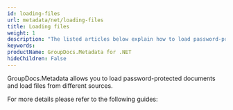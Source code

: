 ```yaml
---
id: loading-files
url: metadata/net/loading-files
title: Loading files
weight: 1
description: "The listed articles below explain how to load password-protected documents and load files from different sources."
keywords: 
productName: GroupDocs.Metadata for .NET
hideChildren: False
---
```

GroupDocs.Metadata allows you to load password-protected documents and load files from different sources.

For more details please refer to the following guides:
